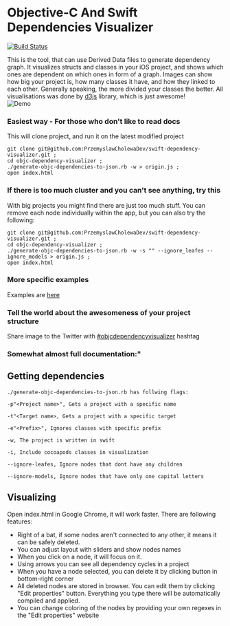 Objective-C And Swift Dependencies Visualizer
==========================  
[![Build Status](https://travis-ci.org/PaulTaykalo/objc-dependency-visualizer.svg)](https://travis-ci.org/PaulTaykalo/objc-dependency-visualizer)  

This is the tool, that can use Derived Data files to generate dependency graph. It visualizes structs and classes in your iOS project, and shows which ones are dependent on which ones in form of a graph. Images can show how big your project is, how many classes it have, and how they linked to each other. Generally speaking, the more divided your classes the better. 
All visualisations was done by [d3js](http://d3js.org/) library, which is just awesome!  
![Demo](demo.gif)

### Easiest way - For those who don't like to read docs
This will clone project, and run it on the latest modified project
```
git clone git@github.com:PrzemyslawCholewaDev/swift-dependency-visualizer.git ;
cd objc-dependency-visualizer ;
./generate-objc-dependencies-to-json.rb -w > origin.js ;
open index.html
```

### If there is too much cluster and you can't see anything, try this
With big projects you might find there are just too much stuff. You can remove each node individually within the app, but you can also try the following:
```
git clone git@github.com:PrzemyslawCholewaDev/swift-dependency-visualizer.git ;
cd objc-dependency-visualizer ;
./generate-objc-dependencies-to-json.rb -w -s "" --ignore_leafes --ignore_models > origin.js ;
open index.html
```

### More specific examples
Examples are [here](https://github.com/PaulTaykalo/objc-dependency-visualizer/wiki/Usage-examples)

### Tell the world about the awesomeness of your project structure
Share image to the Twitter with [#objcdependencyvisualizer](https://twitter.com/search/realtime?q=%23objcdependencyvisualizer) hashtag


### Somewhat almost full documentation:"

## Getting dependencies

```
./generate-objc-dependencies-to-json.rb has follwing flags:

-p"<Project name>", Gets a project with a specific name

-t"<Target name>, Gets a project with a specific target

-e"<Prefix>", Ignores classes with specific prefix

-w, The project is written in swift

-i, Include cocoapods classes in visualization

--ignore-leafes, Ignore nodes that dont have any children

--ignore-models, Ignore nodes that have only one capital letters
```

## Visualizing

Open index.html in Google Chrome, it will work faster. There are following features:
- Right of a bat, if some nodes aren't connected to any other, it means it can be safely deleted.
- You can adjust layout with sliders and show nodes names
- When you click on a node, it will focus on it.
- Using arrows you can see all dependency cycles in a project
- When you have a node selected, you can delete it by clicking button in bottom-right corner
- All deleted nodes are stored in browser. You can edit them by clicking "Edit properties" button. Everything you type there will be automatically compiled and applied.
- You can change coloring of the nodes by providing your own regexes in the "Edit properties" website
